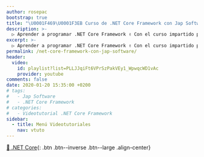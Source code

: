 ```yaml
---
author: rosepac
bootstrap: true
title: "\U0001F469‍\U0001F3EB Curso de .NET Core Framework con Jap Software"
description: >-
  ▷ Aprender a programar .NET Core Framework ✌️ Con el curso impartido por Jap Software
excerpt: >-
  ▷ Aprender a programar .NET Core Framework ✌️ Con el curso impartido por Jap Software
permalink: /net-core-framework-con-jap-software/
header:
  video:
    id: playlist?list=PLLJJqiFt6VPrSzPakVEy1_WpwqcWD1vAc
    provider: youtube
comments: false
date: 2020-01-20 15:35:00 +0200
# tags:
#   - Jap Software
#   - .NET Core Framework
# categories:
#   - Videotutorial .NET Core Framework
sidebar:
  - title: Menú Videotutoriales
    nav: vtuto
---
```


[🚀 .NET Core](/cursos-tecnologia/#net-core){: .btn .btn--inverse .btn--large .align-center}
